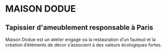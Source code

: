 # MAISON DODUE

## Tapissier d'ameublement responsable à Paris

Maison Dodue est un atelier engagé où la restauration d’un fauteuil et la création d’éléments de décor s’associent à des valeurs écologiques fortes.
